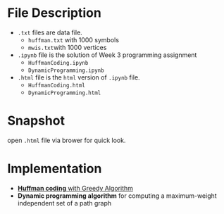 # File Description
- `.txt` files are data file. 
  - `huffman.txt` with 1000 symbols 
  - `mwis.txt`with 1000 vertices
- `.ipynb` file is the solution of Week 3 programming assignment
  - `HuffmanCoding.ipynb`
  - `DynamicProgramming.ipynb`
- `.html` file is the `html` version of `.ipynb` file.
  - `HuffmanCoding.html`
  - `DynamicProgramming.html`
# Snapshot
open `.html` file via brower for quick look.
# Implementation
- [**Huffman coding** with Greedy Algorithm](https://github.com/Sahilofficial/Algorithms/blob/main/Greedy%20Algorithms%20Minimum%20Spanning%20Trees%20and%20Dynamic%20Programming/Lecture%20Slides/24.1-algo2-greedy-huffman1-typed.pdf)
- **Dynamic programming algorithm** for computing a maximum-weight independent set of a path graph
